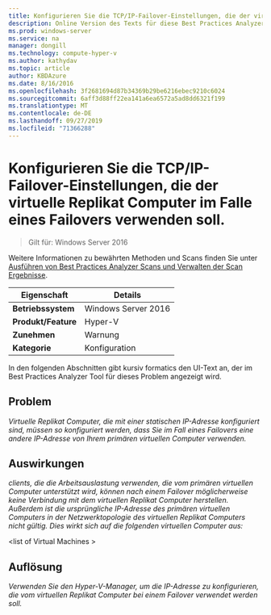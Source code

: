 ```yaml
---
title: Konfigurieren Sie die TCP/IP-Failover-Einstellungen, die der virtuelle Replikat Computer im Falle eines Failovers verwenden soll.
description: Online Version des Texts für diese Best Practices Analyzer Regel.
ms.prod: windows-server
ms.service: na
manager: dongill
ms.technology: compute-hyper-v
ms.author: kathydav
ms.topic: article
author: KBDAzure
ms.date: 8/16/2016
ms.openlocfilehash: 3f2681694d87b34369b29be6216ebec9210c6024
ms.sourcegitcommit: 6aff3d88ff22ea141a6ea6572a5ad8dd6321f199
ms.translationtype: MT
ms.contentlocale: de-DE
ms.lasthandoff: 09/27/2019
ms.locfileid: "71366288"
---
```

# <a name="configure-the-failover-tcpip-settings-that-you-want-the-replica-virtual-machine-to-use-in-the-event-of-a-failover"></a>Konfigurieren Sie die TCP/IP-Failover-Einstellungen, die der virtuelle Replikat Computer im Falle eines Failovers verwenden soll.

>Gilt für: Windows Server 2016
 
Weitere Informationen zu bewährten Methoden und Scans finden Sie unter [Ausführen von Best Practices Analyzer Scans und Verwalten der Scan Ergebnisse](https://go.microsoft.com/fwlink/p/?LinkID=223177).  
  
|Eigenschaft|Details|  
|-|-|  
|**Betriebssystem**|Windows Server 2016|  
|**Produkt/Feature**|Hyper-V|  
|**Zunehmen**|Warnung|  
|**Kategorie**|Konfiguration|  
  
In den folgenden Abschnitten gibt kursiv formatics den UI-Text an, der im Best Practices Analyzer Tool für dieses Problem angezeigt wird.
  
## <a name="issue"></a>Problem  
*Virtuelle Replikat Computer, die mit einer statischen IP-Adresse konfiguriert sind, müssen so konfiguriert werden, dass Sie im Fall eines Failovers eine andere IP-Adresse von Ihrem primären virtuellen Computer verwenden.*  
  
## <a name="impact"></a>Auswirkungen  
*clients, die die Arbeitsauslastung verwenden, die vom primären virtuellen Computer unterstützt wird, können nach einem Failover möglicherweise keine Verbindung mit dem virtuellen Replikat Computer herstellen. Außerdem ist die ursprüngliche IP-Adresse des primären virtuellen Computers in der Netzwerktopologie des virtuellen Replikat Computers nicht gültig. Dies wirkt sich auf die folgenden virtuellen Computer aus:*  
  
\<list of Virtual Machines >  
  
## <a name="resolution"></a>Auflösung  
*Verwenden Sie den Hyper-V-Manager, um die IP-Adresse zu konfigurieren, die vom virtuellen Replikat Computer bei einem Failover verwendet werden soll.*  
  


